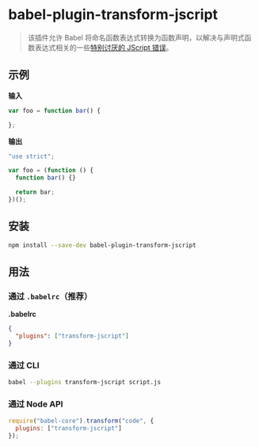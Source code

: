 # babel-plugin-transform-jscript

> 该插件允许 Babel 将命名函数表达式转换为函数声明，以解决与声明式函数表达式相关的一些[特别讨厌的 JScript 错误](https://kangax.github.io/nfe/#jscript-bugs)。

## 示例

**输入**

```javascript
var foo = function bar() {

};
```

**输出**

```javascript
"use strict";

var foo = (function () {
  function bar() {}

  return bar;
})();
```

## 安装

```sh
npm install --save-dev babel-plugin-transform-jscript
```

## 用法

### 通过 `.babelrc`（推荐）

**.babelrc**

```json
{
  "plugins": ["transform-jscript"]
}
```

### 通过 CLI

```sh
babel --plugins transform-jscript script.js
```

### 通过 Node API

```javascript
require("babel-core").transform("code", {
  plugins: ["transform-jscript"]
});
```
